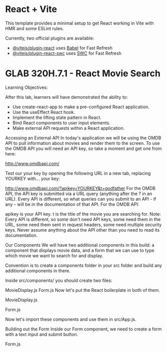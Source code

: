 # React + Vite

This template provides a minimal setup to get React working in Vite with HMR and some ESLint rules.

Currently, two official plugins are available:

- [@vitejs/plugin-react](https://github.com/vitejs/vite-plugin-react/blob/main/packages/plugin-react/README.md) uses [Babel](https://babeljs.io/) for Fast Refresh
- [@vitejs/plugin-react-swc](https://github.com/vitejs/vite-plugin-react-swc) uses [SWC](https://swc.rs/) for Fast Refresh

# GLAB 320H.7.1 - React Movie Search
Learning Objectives:

After this lab, learners will have demonstrated the ability to:
- Use create-react-app to make a pre-configured React application.
- Use the useEffect React hook.
- Implement the lifting state pattern in React.
- Bind React components to user input elements.
- Make external API requests within a React application.

Accessing an External API
In today's application we will be using the OMDB API to pull information about movies and render them to the screen. To use the OMDB API you will need an API key, so take a moment and get one from here:

http://www.omdbapi.com/

Test our your key by opening the following URL in a new tab, replacing YOURKEY with... your key:

http://www.omdbapi.com/?apikey=YOURKEY&t=godfather
For the OMDB API, the API key is submitted via a URL query (anything after the ? in an URL). Every API is different, so what queries can you submit to an API - if any - will be in the documentation of that API. For the OMDB API:

apikey is your API key.
t is the title of the movie you are searching for.
Note: Every API is different, so some don't need API keys, some need them in the URL, some need them sent in request headers, some need multiple security keys. Never assume anything about the API other than you need to read its documentation.

Our Components
We will have two additional components in this build: a component that displays movie data, and a form that we can use to type which movie we want to search for and display.

Convention is to create a components folder in your src folder and build any additional components in there.

Inside src/components/ you should create two files:

MovieDisplay.js
Form.js
Now let's put the React boilerplate in both of them.

MovieDisplay.js
    <!-- export default function MovieDisplay(props) {
    // The component must return some JSX
    return <h1>The MovieDisplay Component</h1>;
    }; -->

Form.js
    <!-- export default function Form(props){
    // The component must return some JSX
    return <h1>The Form Component</h1>;
    }; -->

Now let's import these components and use them in src/App.js.
    <!-- import { useState, useEffect } from "react";
    import logo from "./logo.svg";
    import "./App.css";
     // Import our components
    import MovieDisplay from "./components/MovieDisplay";
    import Form from "./components/Form"; 
    export default function App() {
    return (
        <div className="App">
        <Form />
        <MovieDisplay />
        </div>
    );
    } -->

Building out the Form
Inside our Form component, we need to create a form with a text input and submit button.

Form.js
    <!-- export default function Form(props) {
    return (
        <div>
        <form>
            <input type="text" />
            <input type="submit" value="submit" />
        </form>
        </div>
    );
    } -->
